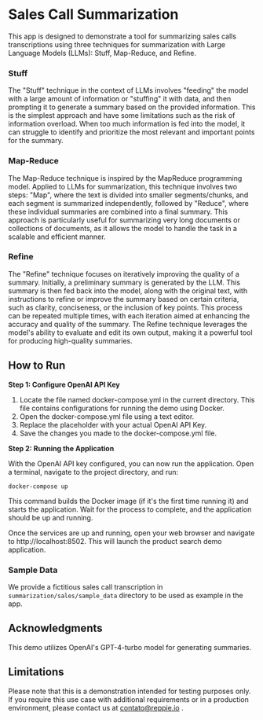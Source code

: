 # Sales Call Summarization

This app is designed to demonstrate a tool for summarizing sales calls transcriptions using three techniques for summarization with Large Language Models (LLMs): Stuff, Map-Reduce, and Refine.

### Stuff

The "Stuff" technique in the context of LLMs involves "feeding" the model with a large amount of information or "stuffing" it with data, and then prompting it to generate a summary based on the provided information. This is the simplest approach and have some limitations such as the risk of information overload. When too much information is fed into the model, it can struggle to identify and prioritize the most relevant and important points for the summary.

### Map-Reduce

The Map-Reduce technique is inspired by the MapReduce programming model. Applied to LLMs for summarization, this technique involves two steps: "Map", where the text is divided into smaller segments/chunks, and each segment is summarized independently, followed by "Reduce", where these individual summaries are combined into a final summary. This approach is particularly useful for summarizing very long documents or collections of documents, as it allows the model to handle the task in a scalable and efficient manner.

### Refine

The "Refine" technique focuses on iteratively improving the quality of a summary. Initially, a preliminary summary is generated by the LLM. This summary is then fed back into the model, along with the original text, with instructions to refine or improve the summary based on certain criteria, such as clarity, conciseness, or the inclusion of key points. This process can be repeated multiple times, with each iteration aimed at enhancing the accuracy and quality of the summary. The Refine technique leverages the model's ability to evaluate and edit its own output, making it a powerful tool for producing high-quality summaries.

## How to Run

**Step 1: Configure OpenAI API Key**

   1. Locate the file named docker-compose.yml in the current directory. This file contains configurations for running the demo using Docker.
   2. Open the docker-compose.yml file using a text editor.
   3. Replace the placeholder <YOUR OPENAI_API_KEY> with your actual OpenAI API Key. 
   4. Save the changes you made to the docker-compose.yml file.


**Step 2: Running the Application**

   With the OpenAI API key configured, you can now run the application. Open a terminal, navigate to the project directory, and run:

   ```
   docker-compose up
   ```

   This command builds the Docker image (if it's the first time running it) and starts the application. Wait for the process to complete, and the application should be up and running.

   Once the services are up and running, open your web browser and navigate to http://localhost:8502. This will launch the product search demo application.

### Sample Data

We provide a fictitious sales call transcription in `summarization/sales/sample_data` directory to be used as example in the app.

## Acknowledgments

This demo utilizes OpenAI's GPT-4-turbo model for generating summaries.

## Limitations

Please note that this is a demonstration intended for testing purposes only. If you require this use case with additional requirements or in a production environment, please contact us at contato@reppie.io .
